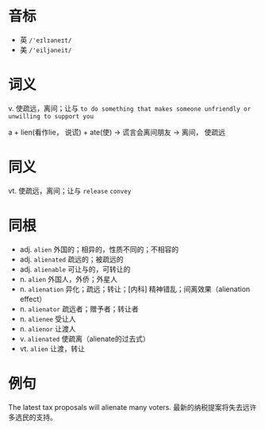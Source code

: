 # 音标

- 英 `/'eɪlɪəneɪt/`
- 美 `/'eiljəneit/`

# 词义

v. 使疏远，离间；让与
`to do something that makes someone unfriendly or unwilling to support you`



a + lien(看作lie， 说谎) + ate(使) → 谎言会离间朋友 → 离间， 使疏远

# 同义

vt. 使疏远，离间；让与
`release` `convey`

# 同根

- adj. `alien` 外国的；相异的，性质不同的；不相容的
- adj. `alienated` 疏远的；被疏远的
- adj. `alienable` 可让与的，可转让的
- n. `alien` 外国人，外侨；外星人
- n. `alienation` 异化；疏远；转让；[内科] 精神错乱；间离效果（alienation effect）
- n. `alienator` 疏远者；赠予者；转让者
- n. `alienee` 受让人
- n. `alienor` 让渡人
- v. `alienated` 使疏离（alienate的过去式）
- vt. `alien` 让渡，转让

# 例句

The latest tax proposals will alienate many voters.
最新的纳税提案将失去远许多选民的支持。


